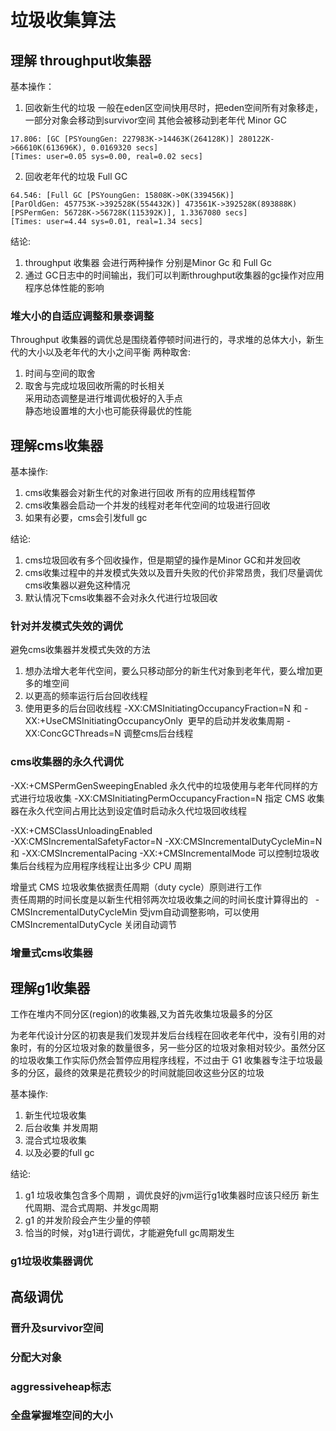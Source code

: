 # 垃圾收集算法

## 理解 throughput收集器
基本操作：   
1. 回收新生代的垃圾
 一般在eden区空间快用尽时，把eden空间所有对象移走，一部分对象会移动到survivor空间 其他会被移动到老年代
 Minor GC
 ```
 17.806: [GC [PSYoungGen: 227983K->14463K(264128K)] 280122K->66610K(613696K), 0.0169320 secs]
[Times: user=0.05 sys=0.00, real=0.02 secs]
 ```
 
2. 回收老年代的垃圾
Full GC
```
64.546: [Full GC [PSYoungGen: 15808K->0K(339456K)]
[ParOldGen: 457753K->392528K(554432K)] 473561K->392528K(893888K)
[PSPermGen: 56728K->56728K(115392K)], 1.3367080 secs]
[Times: user=4.44 sys=0.01, real=1.34 secs]
```
结论:   
1. throughput 收集器 会进行两种操作 分别是Minor Gc 和 Full Gc
2. 通过 GC日志中的时间输出，我们可以判断throughput收集器的gc操作对应用程序总体性能的影响

### 堆大小的自适应调整和景泰调整
Throughput 收集器的调优总是围绕着停顿时间进行的，寻求堆的总体大小，新生代的大小以及老年代的大小之间平衡
两种取舍:    
1. 时间与空间的取舍
2. 取舍与完成垃圾回收所需的时长相关    
采用动态调整是进行堆调优极好的入手点    
静态地设置堆的大小也可能获得最优的性能    


## 理解cms收集器
基本操作:    
1. cms收集器会对新生代的对象进行回收 所有的应用线程暂停
2. cms收集器会启动一个并发的线程对老年代空间的垃圾进行回收
3. 如果有必要，cms会引发full gc    

结论:   
1. cms垃圾回收有多个回收操作，但是期望的操作是Minor GC和并发回收
2. cms收集过程中的并发模式失效以及晋升失败的代价非常昂贵，我们尽量调优cms收集器以避免这种情况
3. 默认情况下cms收集器不会对永久代进行垃圾回收

### 针对并发模式失效的调优
避免cms收集器并发模式失效的方法   
1. 想办法增大老年代空间，要么只移动部分的新生代对象到老年代，要么增加更多的堆空间
2. 以更高的频率运行后台回收线程
3. 使用更多的后台回收线程
-XX:CMSInitiatingOccupancyFraction=N 和 -XX:+UseCMSInitiatingOccupancyOnly  更早的启动并发收集周期
-XX:ConcGCThreads=N 调整cms后台线程

### cms收集器的永久代调优
-XX:+CMSPermGenSweepingEnabled      永久代中的垃圾使用与老年代同样的方式进行垃圾收集
-XX:CMSInitiatingPermOccupancyFraction=N     指定 CMS 收集器在永久代空间占用比达到设定值时启动永久代垃圾回收线程    

-XX:+CMSClassUnloadingEnabled   
-XX:CMSIncrementalSafetyFactor=N
-XX:CMSIncrementalDutyCycleMin=N 和 -XX:CMSIncrementalPacing
-XX:+CMSIncrementalMode 
 可以控制垃圾收集后台线程为应用程序线程让出多少 CPU 周期
 
增量式 CMS 垃圾收集依据责任周期（duty cycle）原则进行工作     
责任周期的时间长度是以新生代相邻两次垃圾收集之间的时间长度计算得出的  
-CMSIncrementalDutyCycleMin 受jvm自动调整影响，可以使用CMSIncrementalDutyCycle 关闭自动调节
### 增量式cms收集器

## 理解g1收集器
工作在堆内不同分区(region)的收集器,又为首先收集垃圾最多的分区    

为老年代设计分区的初衷是我们发现并发后台线程在回收老年代中，没有引用的对象时，有的分区垃圾对象的数量很多，另一些分区的垃圾对象相对较少。虽然分区的垃圾收集工作实际仍然会暂停应用程序线程，不过由于 G1 收集器专注于垃圾最多的分区，最终的效果是花费较少的时间就能回收这些分区的垃圾    

基本操作:   
1. 新生代垃圾收集
2. 后台收集 并发周期
3. 混合式垃圾收集
4. 以及必要的full gc

结论:   
1. g1 垃圾收集包含多个周期 ，调优良好的jvm运行g1收集器时应该只经历 新生代周期、混合式周期、并发gc周期
2. g1 的并发阶段会产生少量的停顿
3. 恰当的时候，对g1进行调优，才能避免full gc周期发生

### g1垃圾收集器调优

## 高级调优
### 晋升及survivor空间
### 分配大对象
### aggressiveheap标志
### 全盘掌握堆空间的大小
